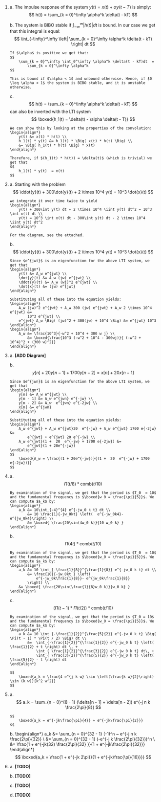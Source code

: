 <!--
The latex template is in default.latex.

To render to PDF, install pandoc and latex. Then, run make.
-->

1)  a.  The impulse response of the system $y(t) = x(t) + \alpha y(t - T)$ is simply: 
        $$
            h(t) = \sum_{k = 0}^\infty \alpha^k \delta(t - kT)
        $$
    
    b.  The system is BIBO stable if $\int_{-\infty}^\infty |h(t)|dt$ is bound. In our case we get that this integral is equal:
        $$
            \int_{-\infty}^\infty \left| 
                \sum_{k = 0}^\infty \alpha^k \delta(t - kT)
            \right| dt
        $$
        
        If $\alpha$ is positive we get that:
        $$
            \sum_{k = 0}^\infty \int_0^\infty \alpha^k \delta(t - kT)dt  = 
                \sum_{k = 0}^\infty \alpha^k
        $$ 
        
        This is bound if $\alpha < 1$ and unbound otherwise. Hence, if $0 \leq \alpha < 1$ the system is BIBO stable, and it is unstable otherwise.
        
    c.  $$
            h(t) = \sum_{k = 0}^\infty \alpha^k \delta(t - kT)
        $$ 
        can also be inverted with the LTI system
        $$
            \boxed{h_1(t) = \delta(t) - \alpha \delta(t - T)}
        $$
        
        We can show this by looking at the properties of the convolution:
        \begin{align*}
            y(t) &= x(t) * h(t) \\
            h_1(t) * y(t) &= h_1(t) * \Big( x(t) * h(t) \Big) \\
            &= \Big( h_1(t) * h(t) \Big) * x(t)
        \end{align*}
        
        Therefore, if $(h_1(t) * h(t)) = \delta(t)$ (which is trivial) we get that 
        $$
            h_1(t) * y(t)  = x(t)
        $$

2)  a.  Starting with the problem
        $$
            \ddot{y}(t) + 300\dot{y}(t) + 2 \times 10^4 y(t) = 10^3 \dot{x}(t)
        $$
        
        we integrate it over time twice to yield
        \begin{align*}
            y(t) + 300\int y(t) dt + 2 \times 10^4 \iint y(t) dt^2 = 10^3 \int x(t) dt \\
            y(t) = 10^3 \int x(t) dt - 300\int y(t) dt - 2 \times 10^4 \iint y(t) dt^2
        \end{align*}
        
        For the diagram, see the attached.
    
    b.  $$
            \ddot{y}(t) + 300\dot{y}(t) + 2 \times 10^4 y(t) = 10^3 \dot{x}(t)
        $$

        Since $e^{jwt}$ is an eigenfunction for the above LTI system, we get that 
        \begin{align*}
            y(t) &= A_w e^{jwt} \\
            \dot{y}(t) &= A_w (jw) e^{jwt} \\
            \ddot{y}(t) &= A_w (wj)^2 e^{jwt} \\
            \dot{x}(t) &= (jw) e^{jwt}
        \end{align*}
        
        Substituting all of these into the equation yields:
        \begin{align*}
            A_w (jw)^2 e^{jwt} + A_w 300 (jw) e^{jwt} + A_w 2 \times 10^4 e^{jwt} &= 
                10^3 e^{jwt} \\
            e^{jwt} A_w \Big( (jw)^2 + 300(jw) + 10^4 \Big) &= e^{jwt} 10^3
        \end{align*}
        \begin{align*}
            A_w &= \frac{10^3}{-w^2 + 10^4 + 300 w j} \\
                &= \boxed{\frac{10^3 (-w^2 + 10^4 - 300wj)}{ (-w^2 + 10^4)^2 + (300 w)^2}}
        \end{align*}

3)  a.  **[ADD Diagram]**

    b.  $$
            y[n] + 20 y[n - 1] + 1700 y[n - 2] = x[n] + 20x[n-1]
        $$ 
        
        Since $e^{jwn}$ is an eigenfunction for the above LTI system, we get that 
        \begin{align*}
            y[n] &= A_w e^{jwt} \\
            y[n - 1] &= A_w e^{jwn} e^{-jw} \\
            y[n - 2] &= A_w  e^{jwn} e^{-2jw} \\
            x[n] &= e^{jwn}
        \end{align*}
        
        Substituting all of these into the equation yields:
        \begin{align*}
            A_w e^{jwt} + A_w e^{jwt}20  e^{-jw} + A_w e^{jwt} 1700 e{-2jw} &= 
                e^{jwt} + e^{jwt} 20 e^{-jw} \\
            A_w e^{jwt}(1 +  20  e^{-jw} + 1700 e{-2jw}) &=
                e^{jwt}(1 + 20e^{-jw})
        \end{align*}
        $$
            \boxed{A_w = \frac{(1 + 20e^{-jw})}{(1 +  20  e^{-jw} + 1700 e{-2jw})}}
        $$

4)  a.  $$
            \Pi(t / 8) * \text{comb}(t / 10)
        $$

        By examination of the signal, we get that the period is $T_0  = 10$ and the fundamental frequency is $\boxed{w_0 = \frac{\pi}{5}}$. We can compute $a_k$ by:
        \begin{align*}
            a_k &= 10\int_{-4}^{4} e^{-jw_0 k t} dt \\
                &= 10 \frac{1}{-jw_0kt} \left(  e^{-jw_0k4}- e^{jw_0k4}\right) \\
                &= \boxed{ \frac{20\sin(4w_0 k)}{10 w_0 k} }
        \end{align*}

    b.  $$
            \Pi(4t) * \text{comb}(t / 10)
        $$
    
        By examination of the signal, we get that the period is $T_0  = 10$ and the fundamental frequency is $\boxed{w_0 = \frac{\pi}{5}}$. We can compute $a_k$ by:
        \begin{align*}
            a_k &= 10 \int_{-\frac{1}{8}}^{\frac{1}{8}} e^{-jw_0 k t} dt \\
                &= \frac{10}{-jw_0kt } \left(
                    e^{-jw_0k\frac{1}{8}}- e^{jw_0k\frac{1}{8}}
                \right) \\
            &= \boxed{ \frac{20\sin(\frac{1}{8}w_0 k)}{w_0 k} }
        \end{align*}

    c.  $$
            \Big( \Pi(t - 1) * \Pi(t / 2) \Big) * \text{comb}(t / 10)
        $$
    
        By examination of the signal, we get that the period is $T_0 = 10$ and the fundamental frequency is $\boxed{w_0 = \frac{\pi}{5}}$. We can compute $a_k$ by:
        \begin{align*}
            a_k &= 10 \int_{-\frac{1}{2}}^{\frac{5}{2}} e^{-jw_0 k t} \Big( \Pi(t - 1) * \Pi(t / 2) \Big) dt \\
                &=  \int_{-\frac{1}{2}}^{\frac{1}{2}} e^{-jw_0 k t} \left( \frac{1}{2} + t \right) dt \, +
                    \int_{ \frac{1}{2}}^{\frac{3}{2}} e^{-jw_0 k t} dt\, +
                    \int_{ \frac{3}{2}}^{\frac{5}{2}} e^{-jw_0 k t} \left( \frac{5}{2} - t \right) dt
        \end{align*}
        
        $$
            \boxed{a_k = \frac{4 e^{j k w} \sin \left(\frac{k w}{2}\right) \sin (k w)}{k^2 w^2}}
        $$

5.  a.  $$
            a_k = \sum_{n = 0}^{8 - 1} (\delta[n - 1] + \delta[n - 2]) e^{-j n k \frac{2\pi}{8}}
        $$
        
        $$
            \boxed{a_k = e^{-jk\frac{\pi}{4}} + e^{-jk\frac{\pi}{2}}}
        $$
    
    b.  \begin{align*}
            a_k &= \sum_{n = 0}^{32 - 1} (-1)^n ~ e^{-j n k \frac{2\pi}{32}} \\
                &= \sum_{n = 0}^{32 - 1} (-e^{-j k \frac{2\pi}{32}})^n \\
                &= \frac{1 + e^{-jk(32) \frac{2\pi}{32} }}{1 + e^{-jk\frac{2\pi}{32}}}
        \end{align*}
        $$
            \boxed{a_k = \frac{1 + e^{-jk 2\pi}}{1 + e^{-jk\frac{\pi}{16}}}}
        $$

6.  a.  **[TODO]**
    
    b.  **[TODO]** 
    
    c.  **[TODO]** 
    
    d.  **[TODO]**

